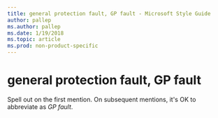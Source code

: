 ```yaml
---
title: general protection fault, GP fault - Microsoft Style Guide
author: pallep
ms.author: pallep
ms.date: 1/19/2018
ms.topic: article
ms.prod: non-product-specific
---
```


# general protection fault, GP fault

Spell out on the first mention. On subsequent mentions, it's OK to abbreviate as *GP fault*.
